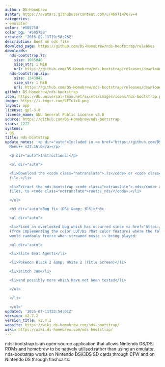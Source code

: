 ```yaml
---
author: DS-Homebrew
avatar: https://avatars.githubusercontent.com/u/46971470?v=4
categories:
- emulator
color: '#585758'
color_bg: '#585758'
created: '2016-09-11T19:50:26Z'
description: Boot an nds file
download_page: https://github.com/DS-Homebrew/nds-bootstrap/releases
downloads:
  nds-bootstrap.7z:
    size: 1065046
    size_str: 1 MiB
    url: https://github.com/DS-Homebrew/nds-bootstrap/releases/download/v2.7.2/nds-bootstrap.7z
  nds-bootstrap.zip:
    size: 1543942
    size_str: 1 MiB
    url: https://github.com/DS-Homebrew/nds-bootstrap/releases/download/v2.7.2/nds-bootstrap.zip
github: DS-Homebrew/nds-bootstrap
icon: https://db.universal-team.net/assets/images/icons/nds-bootstrap.png
image: https://i.imgur.com/BFIu7xX.png
layout: app
license: gpl-3.0
license_name: GNU General Public License v3.0
source: https://github.com/DS-Homebrew/nds-bootstrap
stars: 1272
systems:
- DS
title: nds-bootstrap
update_notes: '<p dir="auto">Included in <a href="https://github.com/DS-Homebrew/TWiLightMenu/releases/tag/v27.16.0"><strong>TW</strong>i<strong>L</strong>ight
  Menu++ v27.16.0</a></p>

  <p dir="auto">Instructions:</p>

  <ol dir="auto">

  <li>Download the <code class="notranslate">.7z</code> or <code class="notranslate">.zip</code>
  file.</li>

  <li>Extract the nds-bootstrap <code class="notranslate">.nds</code> and <code class="notranslate">.ver</code>
  files, to <code class="notranslate">root:/_nds/</code>.</li>

  </ol>

  <h3 dir="auto">Bug fix (DSi &amp; 3DS)</h3>

  <ul dir="auto">

  <li>Fixed an overlooked bug which has occurred since <a href="https://github.com/DS-Homebrew/nds-bootstrap/releases/tag/v2.5.0">v2.5.0</a>
  (from implementing the color LUT/DS Phat color feature) where the following games
  would randomly freeze when streamed music is being played:

  <ul dir="auto">

  <li>Elite Beat Agents</li>

  <li>Pokemon Black 2 &amp; White 2 (Title Screen)</li>

  <li>Stitch Jam</li>

  <li>and possibly more which have not been tested</li>

  </ul>

  </li>

  </ul>'
updated: '2025-07-11T23:54:01Z'
version: v2.7.2
version_title: v2.7.2
website: https://wiki.ds-homebrew.com/nds-bootstrap/
wiki: https://wiki.ds-homebrew.com/nds-bootstrap/
---
```

nds-bootstrap is an open-source application that allows Nintendo DS/DSi ROMs and homebrew to be natively utilised rather than using an emulator. nds-bootstrap works on Nintendo DSi/3DS SD cards through CFW and on Nintendo DS through flashcarts.